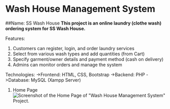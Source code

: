 # Wash House Management System
##Name: SS Wash House
**This project is an online laundry (clothe wash) ordering system for SS Wash House.**

Features:
1. Customers can register, login, and order laundry services
2. Select from various wash types and add quantities (from Cart)
3. Specify garment/owner details and payment method (cash on delivery)
4. Admins can monitor orders and manage the system

Technologies:
->Frontend: HTML, CSS, Bootstrap
->Backend: PHP
->Database: MySQL (Xampp Server)

1. Home Page
![Screenshot of the Home Page of "Wash House Management System" Project.](https://github.com/pallabsarker/Wash_House_Management_System/blob/main/Screenshot_Home.png)
